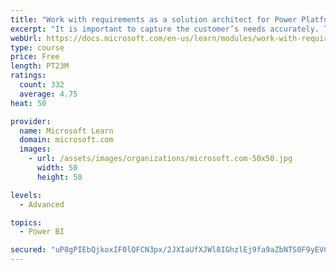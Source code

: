 ```yaml
---
title: "Work with requirements as a solution architect for Power Platform and Dynamics 365"
excerpt: "It is important to capture the customer’s needs accurately. This module explains how to capture requirements and identify functional and non-functional items."
webUrl: https://docs.microsoft.com/en-us/learn/modules/work-with-requirements/
type: course
price: Free
length: PT23M
ratings:
  count: 332
  average: 4.75
heat: 50

provider:
  name: Microsoft Learn
  domain: microsoft.com
  images:
    - url: /assets/images/organizations/microsoft.com-50x50.jpg
      width: 50
      height: 50

levels:
  - Advanced

topics:
  - Power BI

secured: "uP8gPIEbQjkoxIF0lQFCN3px/2JXIaUfXJWl8IGhzlEj9fa9aZbNTS0F9yEVCIgeznsneuquBlsBhwPET9m78cixOIjpl/rKDV6gnK3bdDDDGdOnwFW2ZJ6Wx2WSrEtQzKN9ia5E6xrliF39Ozwb/ypMd3k9CVhcsCIIz7sMo1zb/jScq34sS7K2zD0D0LJc1DuE3oppbYsUKHOHkS9eYl//sXPcZFjl8W2WOugki1NBhQJz2Zs4Dy/iSp14VJ99d1evQPUpN1NmApmfQS9j6gL8q9PYfTW+gVGjeYGXfACKyp2NVy6SJfAZ/QxBVhPZc6OZ1fFyfD5JufUkrraZWQciUYu1M7lVdCAk/6ljJ37syr8mVZg6EfxrGf9V2pR8FVBPKSn4S9apwRuUm5UknYQrV+fUsvAV57FgnAFqmHY=;kZY0LkqBMwAAwgxoTZfXkA=="
---
```


